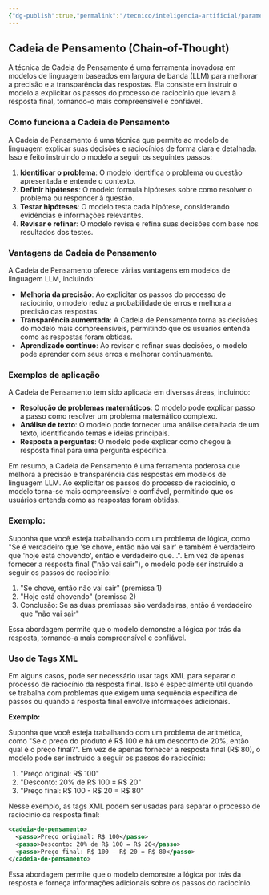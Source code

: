 ```yaml
---
{"dg-publish":true,"permalink":"/tecnico/inteligencia-artificial/parametros-de-llm/chain-of-thought/","title":"Chain of Thought","metatags":{"description":"técnica de Cadeia de Pensamento é uma ferramenta inovadora em modelos de linguagem baseados em largura de banda (LLM) para melhorar a precisão e a transparência das respostas."},"tags":["Inteligencia-artificial","LLM"],"noteIcon":"1","updated":"2025-01-20T18:03:51.454-03:00"}
---
```



## **Cadeia de Pensamento (Chain-of-Thought)**

A técnica de Cadeia de Pensamento é uma ferramenta inovadora em modelos de linguagem baseados em largura de banda (LLM) para melhorar a precisão e a transparência das respostas. Ela consiste em instruir o modelo a explicitar os passos do processo de raciocínio que levam à resposta final, tornando-o mais compreensível e confiável.

### **Como funciona a Cadeia de Pensamento**

A Cadeia de Pensamento é uma técnica que permite ao modelo de linguagem explicar suas decisões e raciocínios de forma clara e detalhada. Isso é feito instruindo o modelo a seguir os seguintes passos:

1. **Identificar o problema**: O modelo identifica o problema ou questão apresentada e entende o contexto.
2. **Definir hipóteses**: O modelo formula hipóteses sobre como resolver o problema ou responder à questão.
3. **Testar hipóteses**: O modelo testa cada hipótese, considerando evidências e informações relevantes.
4. **Revisar e refinar**: O modelo revisa e refina suas decisões com base nos resultados dos testes.

### **Vantagens da Cadeia de Pensamento**

A Cadeia de Pensamento oferece várias vantagens em modelos de linguagem LLM, incluindo:

- **Melhoria da precisão**: Ao explicitar os passos do processo de raciocínio, o modelo reduz a probabilidade de erros e melhora a precisão das respostas.
- **Transparência aumentada**: A Cadeia de Pensamento torna as decisões do modelo mais compreensíveis, permitindo que os usuários entenda como as respostas foram obtidas.
- **Aprendizado contínuo**: Ao revisar e refinar suas decisões, o modelo pode aprender com seus erros e melhorar continuamente.

### **Exemplos de aplicação**

A Cadeia de Pensamento tem sido aplicada em diversas áreas, incluindo:

- **Resolução de problemas matemáticos**: O modelo pode explicar passo a passo como resolver um problema matemático complexo.
- **Análise de texto**: O modelo pode fornecer uma análise detalhada de um texto, identificando temas e ideias principais.
- **Resposta a perguntas**: O modelo pode explicar como chegou à resposta final para uma pergunta específica.

Em resumo, a Cadeia de Pensamento é uma ferramenta poderosa que melhora a precisão e transparência das respostas em modelos de linguagem LLM. Ao explicitar os passos do processo de raciocínio, o modelo torna-se mais compreensível e confiável, permitindo que os usuários entenda como as respostas foram obtidas.

### **Exemplo:**

Suponha que você esteja trabalhando com um problema de lógica, como "Se é verdadeiro que 'se chove, então não vai sair' e também é verdadeiro que 'hoje está chovendo', então é verdadeiro que...". Em vez de apenas fornecer a resposta final ("não vai sair"), o modelo pode ser instruído a seguir os passos do raciocínio:

1. "Se chove, então não vai sair" (premissa 1)
2. "Hoje está chovendo" (premissa 2)
3. Conclusão: Se as duas premissas são verdadeiras, então é verdadeiro que "não vai sair"

Essa abordagem permite que o modelo demonstre a lógica por trás da resposta, tornando-a mais compreensível e confiável.

### **Uso de Tags XML**

Em alguns casos, pode ser necessário usar tags XML para separar o processo de raciocínio da resposta final. Isso é especialmente útil quando se trabalha com problemas que exigem uma sequência específica de passos ou quando a resposta final envolve informações adicionais.

**Exemplo:**

Suponha que você esteja trabalhando com um problema de aritmética, como "Se o preço do produto é R$ 100 e há um desconto de 20%, então qual é o preço final?". Em vez de apenas fornecer a resposta final (R$ 80), o modelo pode ser instruído a seguir os passos do raciocínio:

1. "Preço original: R$ 100"
2. "Desconto: 20% de R$ 100 = R$ 20"
3. "Preço final: R$ 100 - R$ 20 = R$ 80"

Nesse exemplo, as tags XML podem ser usadas para separar o processo de raciocínio da resposta final:

```xml
<cadeia-de-pensamento>
  <passo>Preço original: R$ 100</passo>
  <passo>Desconto: 20% de R$ 100 = R$ 20</passo>
  <passo>Preço final: R$ 100 - R$ 20 = R$ 80</passo>
</cadeia-de-pensamento>
```

Essa abordagem permite que o modelo demonstre a lógica por trás da resposta e forneça informações adicionais sobre os passos do raciocínio.
